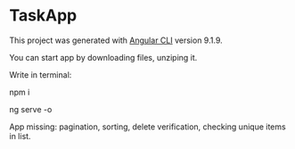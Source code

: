 # TaskApp

This project was generated with [Angular CLI](https://github.com/angular/angular-cli) version 9.1.9.

You can start app by downloading files, unziping it.

Write in terminal:

npm i 

ng serve -o

App missing:
pagination,
sorting,
delete verification,
checking unique items in list.
